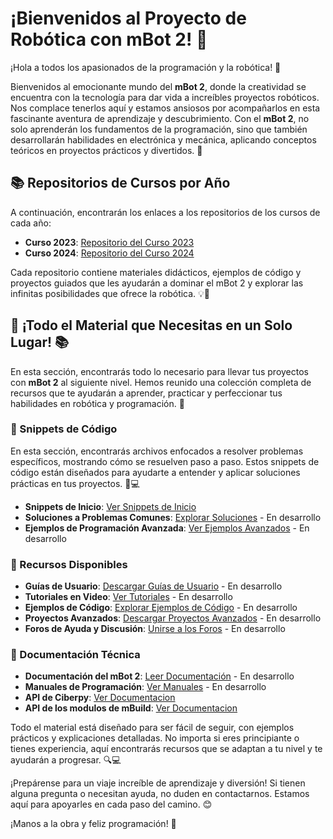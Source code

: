 # ¡Bienvenidos al Proyecto de Robótica con mBot 2! 🤖

¡Hola a todos los apasionados de la programación y la robótica! 🎉

Bienvenidos al emocionante mundo del **mBot 2**, donde la creatividad se encuentra con la tecnología para dar vida a increíbles proyectos robóticos. Nos complace tenerlos aquí y estamos ansiosos por acompañarlos en esta fascinante aventura de aprendizaje y descubrimiento. Con el **mBot 2**, no solo aprenderán los fundamentos de la programación, sino que también desarrollarán habilidades en electrónica y mecánica, aplicando conceptos teóricos en proyectos prácticos y divertidos. 🚀

## 📚 Repositorios de Cursos por Año

A continuación, encontrarán los enlaces a los repositorios de los cursos de cada año:

- **Curso 2023**: [Repositorio del Curso 2023](https://github.com/Reiniciatec/CR2-2023)
- **Curso 2024**: [Repositorio del Curso 2024](https://github.com/Reiniciatec/CR2-2024)

Cada repositorio contiene materiales didácticos, ejemplos de código y proyectos guiados que les ayudarán a dominar el mBot 2 y explorar las infinitas posibilidades que ofrece la robótica. 💡🔧

## 🚀 ¡Todo el Material que Necesitas en un Solo Lugar! 📚

En esta sección, encontrarás todo lo necesario para llevar tus proyectos con **mBot 2** al siguiente nivel. Hemos reunido una colección completa de recursos que te ayudarán a aprender, practicar y perfeccionar tus habilidades en robótica y programación. 🌟

### 🔧 Snippets de Código

En esta sección, encontrarás archivos enfocados a resolver problemas específicos, mostrando cómo se resuelven paso a paso. Estos snippets de código están diseñados para ayudarte a entender y aplicar soluciones prácticas en tus proyectos. 🚀💻

- **Snippets de Inicio**: [Ver Snippets de Inicio](https://github.com/Reiniciatec/CR2-Code-Snippets)
- **Soluciones a Problemas Comunes**: [Explorar Soluciones](#) - En desarrollo
- **Ejemplos de Programación Avanzada**: [Ver Ejemplos Avanzados](#) - En desarrollo
 

### 📂 Recursos Disponibles

- **Guías de Usuario**: [Descargar Guías de Usuario](#) - En desarrollo
- **Tutoriales en Video**: [Ver Tutoriales](#) - En desarrollo
- **Ejemplos de Código**: [Explorar Ejemplos de Código](#) - En desarrollo
- **Proyectos Avanzados**: [Descargar Proyectos Avanzados](#) - En desarrollo
- **Foros de Ayuda y Discusión**: [Unirse a los Foros](#) - En desarrollo


### 📘 Documentación Técnica

- **Documentación del mBot 2**: [Leer Documentación](#) - En desarrollo
- **Manuales de Programación**: [Ver Manuales](#) - En desarrollo
- **API de Ciberpy**: [Ver Documentacion](https://education.makeblock.com/help/mblock-python-editor-python-api-documentation-for-cyberpi/)
- **API de los modulos de mBuild**: [Ver Documentacion](https://education.makeblock.com/help/mblock-python-editor-apis-for-mbuild-modules/)

Todo el material está diseñado para ser fácil de seguir, con ejemplos prácticos y explicaciones detalladas. No importa si eres principiante o tienes experiencia, aquí encontrarás recursos que se adaptan a tu nivel y te ayudarán a progresar. 🔍💻

¡Prepárense para un viaje increíble de aprendizaje y diversión! Si tienen alguna pregunta o necesitan ayuda, no duden en contactarnos. Estamos aquí para apoyarles en cada paso del camino. 😊

¡Manos a la obra y feliz programación! 🎉
